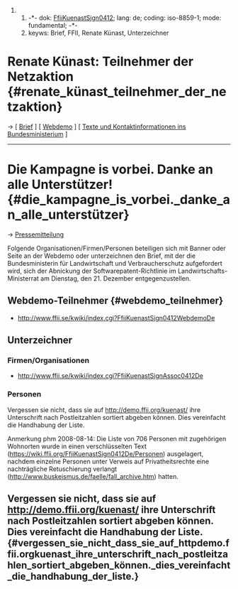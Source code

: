 1.  1.  -\*- dok: [FfiiKuenastSign0412](FfiiKuenastSign0412 "wikilink");
        lang: de; coding: iso-8859-1; mode: fundamental; -\*-
    2.  keyws: Brief, FFII, Renate Künast, Unterzeichner

# Renate Künast: Teilnehmer der Netzaktion {#renate_künast_teilnehmer_der_netzaktion}

-\> \[ [Brief](LtrFfiiKuenast0412De "wikilink") \] \[
[Webdemo](http://demo.ffii.org/kuenast/ "wikilink") \] \[ [Texte und
Kontaktinformationen ins
Bundesministerium](FfiiKuenastKontakt0412De "wikilink") \]

------------------------------------------------------------------------

# Die Kampagne is vorbei. Danke an alle Unterstützer! {#die_kampagne_is_vorbei._danke_an_alle_unterstützer}

-\> [Pressemitteilung](Cons041221De "wikilink")

Folgende Organisationen/Firmen/Personen beteiligen sich mit Banner oder
Seite an der Webdemo oder unterzeichnen den Brief, mit der die
Bundesministerin für Landwirtschaft und Verbraucherschutz aufgefordert
wird, sich der Abnickung der Softwarepatent-Richtlinie im
Landwirtschafts-Ministerrat am Dienstag, den 21. Dezember
entgegenzustellen.

## Webdemo-Teilnehmer {#webdemo_teilnehmer}

-   <http://www.ffii.se/kwiki/index.cgi?FfiiKuenastSign0412WebdemoDe>

## Unterzeichner

### Firmen/Organisationen

-   <http://www.ffii.se/kwiki/index.cgi?FfiiKuenastSignAssoc0412De>

### Personen

Vergessen sie nicht, dass sie auf <http://demo.ffii.org/kuenast/> ihre
Unterschrift nach Postleitzahlen sortiert abgeben können. Dies
vereinfacht die Handhabung der Liste.

Anmerkung phm 2008-08-14: Die Liste von 706 Personen mit zugehörigen
Wohnorten wurde in einen verschlüsselten Text
(https://wiki.ffii.org/FfiiKuenastSign0412De/Personen) ausgelagert,
nachdem einzelne Personen unter Verweis auf Privatheitsrechte eine
nachträgliche Retuschierung verlangt
(http://www.buskeismus.de/faelle/fall_archive.htm) hatten.

## Vergessen sie **nicht**, dass sie auf <http://demo.ffii.org/kuenast/> ihre Unterschrift nach Postleitzahlen sortiert abgeben können. Dies **vereinfacht** die Handhabung der Liste. {#vergessen_sie_nicht_dass_sie_auf_httpdemo.ffii.orgkuenast_ihre_unterschrift_nach_postleitzahlen_sortiert_abgeben_können._dies_vereinfacht_die_handhabung_der_liste.}
